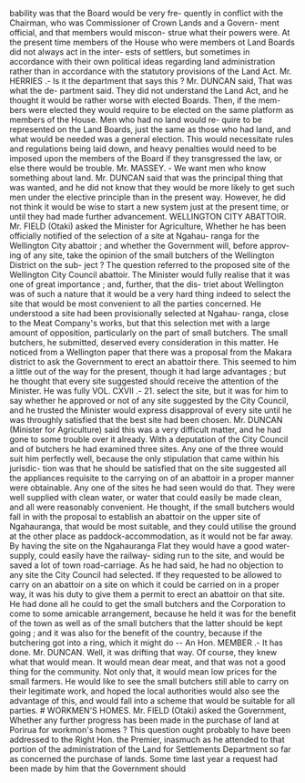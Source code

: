bability was that the Board would be very fre- quently in conflict with the Chairman, who was Commissioner of Crown Lands and a Govern- ment official, and that members would miscon- strue what their powers were. At the present time members of the House who were members ot Land Boards did not always act in the inter- ests of settlers, but sometimes in accordance with their own political ideas regarding land administration rather than in accordance with the statutory provisions of the Land Act. Mr. HERRIES .- Is it the department that says this ? Mr. DUNCAN said, That was what the de- partment said. They did not understand the Land Act, and he thought it would be rather worse with elected Boards. Then, if the mem- bers were elected they would require to be elected on the same platform as members of the House. Men who had no land would re- quire to be represented on the Land Boards, just the same as those who had land, and what would be needed was a general election. This would necessitate rules and regulations being laid down, and heavy penalties would need to be imposed upon the members of the Board if they transgressed the law, or else there would be trouble. Mr. MASSEY. - We want men who know something about land. Mr. DUNCAN said that was the principal thing that was wanted, and he did not know that they would be more likely to get such men under the elective principle than in the present way. However, he did not think it would be wise to start a new system just at the present time, or until they had made further advancement. WELLINGTON CITY ABATTOIR. Mr. FIELD (Otaki) asked the Minister for Agriculture, Whether he has been officially notified of the selection of a site at Ngahau- ranga for the Wellington City abattoir ; and whether the Government will, before approv- ing of any site, take the opinion of the small butchers of the Wellington District on the sub- ject ? The question referred to the proposed site of the Wellington City Council abattoir. The Minister would fully realise that it was one of great importance ; and, further, that the dis- triet about Wellington was of such a nature that it would be a very hard thing indeed to select the site that would be most convenient to all the parties concerned. He understood a site had been provisionally selected at Ngahau- ranga, close to the Meat Company's works, but that this selection met with a large amount of opposition, particularly on the part of small butchers. The small butchers, he submitted, deserved every consideration in this matter. He noticed from a Wellington paper that there was a proposal from the Makara district to ask the Government to erect an abattoir there. This seemed to him a little out of the way for the present, though it had large advantages ; but he thought that every site suggested should receive the attention of the Minister. He was fully VOL. CXVII .- 21. select the site, but it was for him to say whether he approved or not of any site suggested by the City Council, and he trusted the Minister would express disapproval of every site until he was throughly satisfied that the best site had been chosen. Mr. DUNCAN (Minister for Agriculture) said this was a very difficult matter, and he had gone to some trouble over it already. With a deputation of the City Council and of butchers he had examined three sites. Any one of the three would suit him perfectly well, because the only stipulation that came within his jurisdic- tion was that he should be satisfied that on the site suggested all the appliances requisite to the carrying on of an abattoir in a proper manner were obtainable. Any one of the sites he had seen would do that. They were well supplied with clean water, or water that could easily be made clean, and all were reasonably convenient. He thought, if the small butchers would fall in with the proposal to establish an abattoir on the upper site of Ngahauranga, that would be most suitable, and they could utilise the ground at the other place as paddock-accommodation, as it would not be far away. By having the site on the Ngahauranga Flat they would have a good water-supply, could easily have the railway- siding run to the site, and would be saved a lot of town road-carriage. As he had said, he had no objection to any site the City Council had selected. If they requested to be allowed to carry on an abattoir on a site on which it could be carried on in a proper way, it was his duty to give them a permit to erect an abattoir on that site. He had done all he could to get the small butchers and the Corporation to come to some amicable arrangement, because he held it was for the benefit of the town as well as of the small butchers that the latter should be kept going ; and it was also for the benefit of the country, because if the butchering got into a ring, which it might do -- An Hon. MEMBER .- It has done. Mr. DUNCAN. Well, it was drifting that way. Of course, they knew what that would mean. It would mean dear meat, and that was not a good thing for the community. Not only that, it would mean low prices for the small farmers. He would like to see the small butchers still able to carry on their legitimate work, and hoped the local authorities would also see the advantage of this, and would fall into a scheme that would be suitable for all parties. # WORKMEN'S HOMES. Mr. FIELD (Otaki) asked the Government, Whether any further progress has been made in the purchase of land at Porirua for workmon's homes ? This question ought probably to have been addressed to the Right Hon. the Premier, inasmuch as he attended to that portion of the administration of the Land for Settlements Department so far as concerned the purchase of lands. Some time last year a request had been made by him that the Government should 